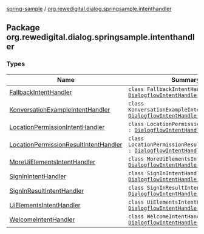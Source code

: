 [spring-sample](../index.md) / [org.rewedigital.dialog.springsample.intenthandler](./index.md)

## Package org.rewedigital.dialog.springsample.intenthandler

### Types

| Name | Summary |
|---|---|
| [FallbackIntentHandler](-fallback-intent-handler/index.md) | `class FallbackIntentHandler : `[`DialogflowIntentHandler`](https://github.com/rewe-digital-incubator/dialog/blob/master/docs/core/org.rewedigital.dialog.handler/-dialogflow-intent-handler/index.md) |
| [KonversationExampleIntentHandler](-konversation-example-intent-handler/index.md) | `class KonversationExampleIntentHandler : `[`DialogflowIntentHandler`](https://github.com/rewe-digital-incubator/dialog/blob/master/docs/core/org.rewedigital.dialog.handler/-dialogflow-intent-handler/index.md) |
| [LocationPermissionIntentHandler](-location-permission-intent-handler/index.md) | `class LocationPermissionIntentHandler : `[`DialogflowIntentHandler`](https://github.com/rewe-digital-incubator/dialog/blob/master/docs/core/org.rewedigital.dialog.handler/-dialogflow-intent-handler/index.md) |
| [LocationPermissionResultIntentHandler](-location-permission-result-intent-handler/index.md) | `class LocationPermissionResultIntentHandler : `[`DialogflowIntentHandler`](https://github.com/rewe-digital-incubator/dialog/blob/master/docs/core/org.rewedigital.dialog.handler/-dialogflow-intent-handler/index.md) |
| [MoreUiElementsIntentHandler](-more-ui-elements-intent-handler/index.md) | `class MoreUiElementsIntentHandler : `[`DialogflowIntentHandler`](https://github.com/rewe-digital-incubator/dialog/blob/master/docs/core/org.rewedigital.dialog.handler/-dialogflow-intent-handler/index.md) |
| [SignInIntentHandler](-sign-in-intent-handler/index.md) | `class SignInIntentHandler : `[`DialogflowIntentHandler`](https://github.com/rewe-digital-incubator/dialog/blob/master/docs/core/org.rewedigital.dialog.handler/-dialogflow-intent-handler/index.md) |
| [SignInResultIntentHandler](-sign-in-result-intent-handler/index.md) | `class SignInResultIntentHandler : `[`DialogflowIntentHandler`](https://github.com/rewe-digital-incubator/dialog/blob/master/docs/core/org.rewedigital.dialog.handler/-dialogflow-intent-handler/index.md) |
| [UiElementsIntentHandler](-ui-elements-intent-handler/index.md) | `class UiElementsIntentHandler : `[`DialogflowIntentHandler`](https://github.com/rewe-digital-incubator/dialog/blob/master/docs/core/org.rewedigital.dialog.handler/-dialogflow-intent-handler/index.md) |
| [WelcomeIntentHandler](-welcome-intent-handler/index.md) | `class WelcomeIntentHandler : `[`DialogflowIntentHandler`](https://github.com/rewe-digital-incubator/dialog/blob/master/docs/core/org.rewedigital.dialog.handler/-dialogflow-intent-handler/index.md) |
